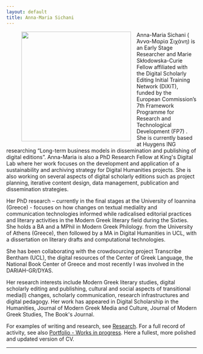 ```yaml
---
layout: default
title: Anna-Maria Sichani
---
```

<figure>
	<img src="{{site.url}}/images/anna-maria 11.jpg" width="290px" style="float: left; margin-right: 15px; margin-bottom: 15px;" />
</figure>
Anna-Maria Sichani  ( Άννα-Μαρία Σιχάνη) is an Early Stage Researcher and Marie Skłodowska-Curie Fellow affiliated with the Digital Scholarly Editing Initial Training Network (DiXiT), funded by the European Commission’s 7th Framework Programme for Research and Technological Development (FP7) . She is currently based at Huygens ING researching “Long-term business models in dissemination and publishing of digital editions”. Anna-Maria is also a PhD Research Fellow at King's Digital Lab  where her work focuses on the development and application of a sustainability and archiving strategy for Digital Humanities projects. She is also working on several aspects of digital scholarly editions such as project planning, iterative content design, data management, publication and dissemination strategies.

Her PhD research – currently in the final stages at the University of Ioannina (Greece) - focuses on how changes on textual mediality and communication technologies informed while radicalised editorial practices and literary activities in the Modern Greek literary field during the Sixties. She holds a BA and a MPhil in Modern Greek Philology. from the University of Athens (Greece), then followed by a MA in Digital Humanities in UCL, with a dissertation on literary drafts and computational technologies.

She has been collaborating with the crowdsourcing project Transcribe Bentham (UCL), the digital resources of the Center of Greek Language, the National Book Center of Greece and most recently I was involved in the DARIAH-GR/DYAS.

Her research interests include Modern Greek literary studies, digital scholarly editing and publishing, cultural and social aspects of transitional media(l) changes, scholarly communication, research infrastructures and digital pedagogy. Her work has appeared in Digital Scholarship in the Humanities, Journal of Modern Greek Media and Culture, Journal of Modern Greek Studies, The Book's Journal.

For examples of writing and research, see [Research](research). For a full record of activity, see also [Portfolio - Works in progress](portfolio). Here a fullest, more polished and updated version of CV.

---

